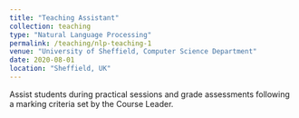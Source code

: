 ```yaml
---
title: "Teaching Assistant"
collection: teaching
type: "Natural Language Processing"
permalink: /teaching/nlp-teaching-1
venue: "University of Sheffield, Computer Science Department"
date: 2020-08-01
location: "Sheffield, UK"
---
```


Assist students during practical sessions and grade assessments following a marking criteria set by the Course Leader.
